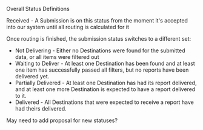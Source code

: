 Overall Status Definitions

Received - A Submission is on this status from the moment it's accepted into our system until all routing is calculated for it


Once routing is finished, the submission status switches to a different set:
* Not Delivering - Either no Destinations were found for the submitted data, or all items were filtered out 
* Waiting to Deliver - At least one Destination has been found and at least one item has successfully passed all filters, but no reports have been delivered yet.
* Partially Delivered - At least one Destination has had its report delivered, and at least one more Destination is expected to have a report delivered to it.
* Delivered - All Destinations that were expected to receive a report have had theirs delivered.





May need to add proposal for new statuses?